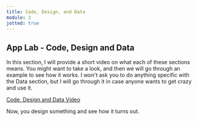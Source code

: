 ```yaml
---
title: Code, Design, and Data
module: 3
jotted: true
---
```


## App Lab - Code, Design and Data

In this section, I will provide a short video on what each of these sections means. You might want to take a look, and then we will go through an example to see how it works.  I won't ask you to do anything specific with the Data section, but I will go through it in case anyone wants to get crazy and use it.

<p><a href="//www.youtube.com/embed/UZzHQEUlo_o" data-lity>Code, Design and Data Video</a></p>

Now, you design something and see how it turns out.